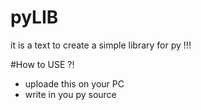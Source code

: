 # pyLIB
it is a text to create a simple library for py !!!


#How to USE ?!
- uploade this on your PC 
- write in you py source 
